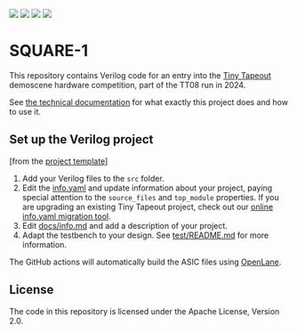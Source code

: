 ![](../../workflows/gds/badge.svg) ![](../../workflows/docs/badge.svg) ![](../../workflows/test/badge.svg) ![](../../workflows/fpga/badge.svg)

# SQUARE-1

This repository contains Verilog code for an entry into the
[Tiny Tapeout](https://tinytapeout.com/) demoscene hardware competition,
part of the TT08 run in 2024.

See [the technical documentation](docs/info.md) for what exactly this project does
and how to use it.

## Set up the Verilog project

\[from the [project template](https://github.com/TinyTapeout/tt08-verilog-template)\]

1. Add your Verilog files to the `src` folder.
2. Edit the [info.yaml](info.yaml) and update information about your project, paying special attention to the `source_files` and `top_module` properties. If you are upgrading an existing Tiny Tapeout project, check out our [online info.yaml migration tool](https://tinytapeout.github.io/tt-yaml-upgrade-tool/).
3. Edit [docs/info.md](docs/info.md) and add a description of your project.
4. Adapt the testbench to your design. See [test/README.md](test/README.md) for more information.

The GitHub actions will automatically build the ASIC files using [OpenLane](https://www.zerotoasiccourse.com/terminology/openlane/).

## License

The code in this repository is licensed under the Apache License, Version 2.0.
